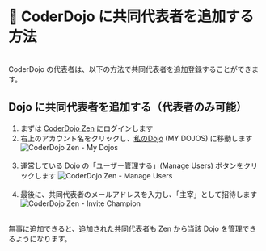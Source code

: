 # 👥 CoderDojo に共同代表者を追加する方法
<br>
CoderDojo の代表者は、以下の方法で共同代表者を追加登録することができます。

## Dojo に共同代表者を追加する（代表者のみ可能）

1. まずは [CoderDojo Zen](https://zen.coderdojo.com/) にログインします
2. 右上のアカウント名をクリックし、[私のDojo](https://zen.coderdojo.com/dashboard/my-dojos) (MY DOJOS) に移動します
   <img alt='CoderDojo Zen - My Dojos' src='/img/zen-my-dojos.png' /><br><br>
3. 運営している Dojo の「ユーザー管理する」(Manage Users) ボタンをクリックします
   <img alt='CoderDojo Zen - Manage Users' src='/img/zen-manage-users.png' /><br><br>
4. 最後に、共同代表者のメールアドレスを入力し、「主宰」として招待します
   <img alt='CoderDojo Zen - Invite Champion' src='/img/zen-invite-champion.png' /><br><br>

無事に追加できると、追加された共同代表者も Zen から当該 Dojo を管理できるようになります。   


